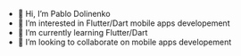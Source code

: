 - 👋 Hi, I’m Pablo Dolinenko
- 👀 I’m interested in Flutter/Dart mobile apps developement
- 🌱 I’m currently learning Flutter/Dart
- 💞️ I’m looking to collaborate on mobile apps developement

<!---
Pdolki/Pdolki is a ✨ special ✨ repository because its `README.md` (this file) appears on your GitHub profile.
You can click the Preview link to take a look at your changes.
--->
